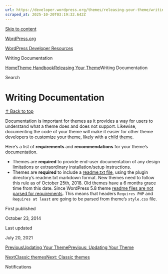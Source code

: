 ```yaml
---
url: https://developer.wordpress.org/themes/releasing-your-theme/writing-documentation
scraped_at: 2025-10-20T03:19:32.642Z
---
```


[Skip to content](https://developer.wordpress.org/themes/releasing-your-theme/writing-documentation/#wp--skip-link--target)

[WordPress.org](https://wordpress.org/)

[WordPress Developer Resources](https://developer.wordpress.org/)

Writing Documentation


[Home](https://developer.wordpress.org/)[Theme Handbook](https://developer.wordpress.org/themes/)[Releasing Your Theme](https://developer.wordpress.org/themes/releasing-your-theme/)Writing Documentation

Search

# Writing Documentation

[↑ Back to top](https://developer.wordpress.org/themes/releasing-your-theme/writing-documentation/#wp--skip-link--target)

Documentation is important for themes as it provides a way for users to understand what a theme does and does not support. Likewise, documenting the code of your theme will make it easier for other theme developers to customize your theme, likely with a [child theme](https://developer.wordpress.org/themes/advanced-topics/child-themes/).

Here’s a list of **requirements** and **recommendations** for your theme’s documentation.

- Themes are **required** to provide end-user documentation of any design limitations or extraordinary installation/setup instructions.
- Themes are **required** to include a [readme.txt file](https://wordpress.org/plugins/about/readme.txt), using the plugin directory’s readme.txt markdown format. New themes need to follow this rule as of October 25th, 2018. Old themes have a 6 months grace time from this date. Since WordPress 5.8 theme [readme files are not parsed for requirements](https://core.trac.wordpress.org/ticket/48520). This means that headers `Requires PHP` and `Requires at least` are going to be parsed from theme’s `style.css` file.

First published

October 23, 2014

Last updated

July 20, 2021

[PreviousUpdating Your ThemePrevious: Updating Your Theme](https://developer.wordpress.org/themes/releasing-your-theme/updating-your-theme/)

[NextClassic themesNext: Classic themes](https://developer.wordpress.org/themes/classic-themes/)

Notifications